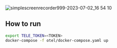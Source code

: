 ![simplescreenrecorder999-2023-07-02_16 54 10](https://github.com/ivanloktionov/kbot/assets/71848058/22c145a9-c281-4fc2-b054-e34b6a5242d6)

## How to run

```bash
export TELE_TOKEN=<TOKEN>
docker-compose -f otel/docker-compose.yaml up
```

